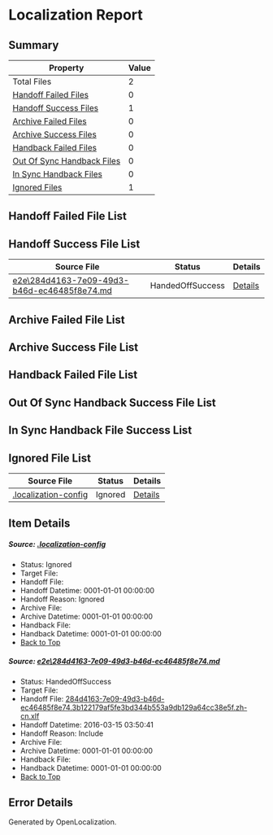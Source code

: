 # <a name='report-top'></a> Localization Report

## Summary
 Property | Value 
 -------- | ----- 
 Total Files | 2
[ Handoff Failed Files ](#handoff-failed-list)| 0
[ Handoff Success Files ](#handoff-success-list)| 1
[ Archive Failed Files ](#archive-failed-list)| 0
[ Archive Success Files ](#archive-success-list)| 0
[ Handback Failed Files ](#handback-failed-list)| 0
[ Out Of Sync Handback Files ](#outofsync-handback-success-list)| 0
[ In Sync Handback Files ](#insync-handback-success-list)| 0
[ Ignored Files ](#ignored-list)| 1

## <a name='handoff-failed-list'></a> Handoff Failed File List

## <a name='handoff-success-list'></a> Handoff Success File List
 Source File | Status | Details 
 ----------- | ------ | ------- 
 [e2e\284d4163-7e09-49d3-b46d-ec46485f8e74.md](https://github.com/OpenLocalizationTest/oltest/blob/0b634d902f6a8fe0c149358b727ddad3a23e6837/e2e/284d4163-7e09-49d3-b46d-ec46485f8e74.md) | HandedOffSuccess | [Details](#4d160824d325baf81f0ebbe7a1b313e80115435e1)

## <a name='archive-failed-list'></a> Archive Failed File List

## <a name='archive-success-list'></a> Archive Success File List

## <a name='handback-failed-list'></a> Handback Failed File List

## <a name='outofsync-handback-success-list'></a> Out Of Sync Handback Success File List

## <a name='insync-handback-success-list'></a> In Sync Handback File Success List

## <a name='ignored-list'></a> Ignored File List
 Source File | Status | Details 
 ----------- | ------ | ------- 
 [.localization-config](https://github.com/OpenLocalizationTest/oltest/blob/0b634d902f6a8fe0c149358b727ddad3a23e6837/.localization-config) | Ignored | [Details](#66aca4b1c2f43b14ec41e0e427345df94af1d5e10)

## Item Details
##### <a name='66aca4b1c2f43b14ec41e0e427345df94af1d5e10'></a> Source: [.localization-config](https://github.com/OpenLocalizationTest/oltest/blob/0b634d902f6a8fe0c149358b727ddad3a23e6837/.localization-config)
* Status: Ignored
* Target File: 
* Handoff File: 
* Handoff Datetime: 0001-01-01 00:00:00
* Handoff Reason: Ignored
* Archive File: 
* Archive Datetime: 0001-01-01 00:00:00
* Handback File: 
* Handback Datetime: 0001-01-01 00:00:00
* [Back to Top](#report-top)

##### <a name='4d160824d325baf81f0ebbe7a1b313e80115435e1'></a> Source: [e2e\284d4163-7e09-49d3-b46d-ec46485f8e74.md](https://github.com/OpenLocalizationTest/oltest/blob/0b634d902f6a8fe0c149358b727ddad3a23e6837/e2e/284d4163-7e09-49d3-b46d-ec46485f8e74.md)
* Status: HandedOffSuccess
* Target File: 
* Handoff File: [284d4163-7e09-49d3-b46d-ec46485f8e74.3b122179af5fe3bd344b553a9db129a64cc38e5f.zh-cn.xlf](https://github.com/OpenLocalizationTestOrg/olhandoff/blob/257ca4cba2fecacd7b5d4fb901cec074aea5c548/ol-handoff/OpenLocalizationTestOrg/oltest.zh-cn/yuwzho/ht/284d4163-7e09-49d3-b46d-ec46485f8e74.3b122179af5fe3bd344b553a9db129a64cc38e5f.zh-cn.xlf)
* Handoff Datetime: 2016-03-15 03:50:41
* Handoff Reason: Include
* Archive File: 
* Archive Datetime: 0001-01-01 00:00:00
* Handback File: 
* Handback Datetime: 0001-01-01 00:00:00
* [Back to Top](#report-top)


## Error Details

Generated by OpenLocalization.
